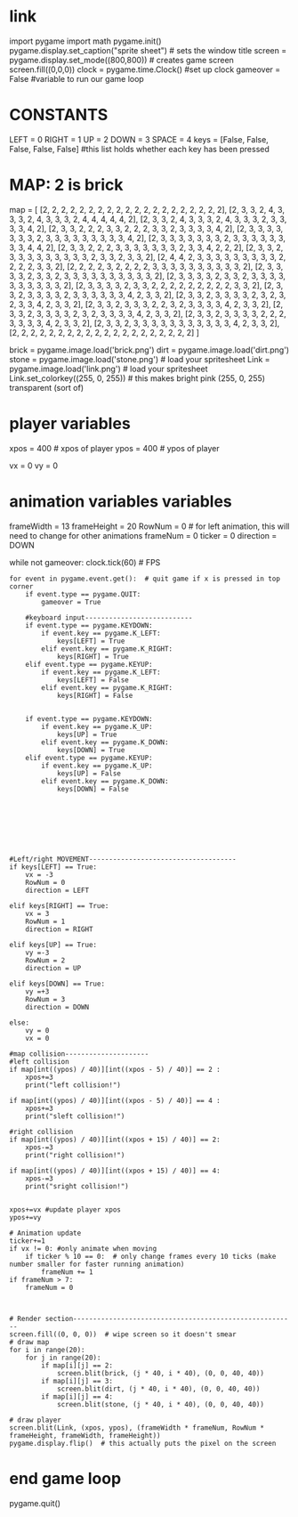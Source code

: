 # link

import pygame
import math
pygame.init()
pygame.display.set_caption("sprite sheet")  # sets the window title
screen = pygame.display.set_mode((800,800))  # creates game screen
screen.fill((0,0,0))
clock = pygame.time.Clock() #set up clock
gameover = False #variable to run our game loop

# CONSTANTS
LEFT = 0
RIGHT = 1
UP = 2
DOWN = 3
SPACE = 4
keys = [False, False, False, False, False] #this list holds whether each key has been pressed

# MAP: 2 is brick
map = [
    [2, 2, 2, 2, 2, 2, 2, 2, 2, 2, 2, 2, 2, 2, 2, 2, 2, 2, 2, 2],
    [2, 3, 3, 2, 4, 3, 3, 3, 2, 4, 3, 3, 3, 2, 4, 4, 4, 4, 4, 2],
    [2, 3, 3, 2, 4, 3, 3, 3, 2, 4, 3, 3, 3, 2, 3, 3, 3, 3, 4, 2],
    [2, 3, 3, 2, 2, 2, 3, 3, 2, 2, 2, 3, 3, 2, 3, 3, 3, 3, 4, 2],
    [2, 3, 3, 3, 3, 3, 3, 3, 2, 3, 3, 3, 3, 3, 3, 3, 3, 3, 4, 2],
    [2, 3, 3, 3, 3, 3, 3, 3, 2, 3, 3, 3, 3, 3, 3, 3, 3, 4, 4, 2],
    [2, 3, 3, 2, 2, 2, 3, 3, 3, 3, 3, 3, 3, 2, 3, 3, 4, 2, 2, 2],
    [2, 3, 3, 2, 3, 3, 3, 3, 3, 3, 3, 3, 3, 2, 3, 3, 2, 3, 3, 2],
    [2, 4, 4, 2, 3, 3, 3, 3, 3, 3, 3, 3, 3, 2, 2, 2, 2, 3, 3, 2],
    [2, 2, 2, 2, 3, 2, 2, 2, 2, 3, 3, 3, 3, 3, 3, 3, 3, 3, 3, 2],
    [2, 3, 3, 3, 3, 2, 3, 3, 2, 3, 3, 3, 3, 3, 3, 3, 3, 3, 3, 2],
    [2, 3, 3, 3, 3, 2, 3, 3, 2, 3, 3, 3, 3, 3, 3, 3, 3, 3, 3, 2],
    [2, 3, 3, 3, 3, 2, 3, 3, 2, 2, 2, 2, 2, 2, 2, 2, 2, 3, 3, 2],
    [2, 3, 3, 2, 3, 3, 3, 3, 2, 3, 3, 3, 3, 3, 3, 4, 2, 3, 3, 2],
    [2, 3, 3, 2, 3, 3, 3, 3, 2, 3, 2, 3, 2, 3, 3, 4, 2, 3, 3, 2],
    [2, 3, 3, 2, 3, 3, 3, 2, 2, 3, 2, 3, 3, 3, 3, 4, 2, 3, 3, 2],
    [2, 3, 3, 2, 3, 3, 3, 3, 2, 3, 2, 3, 3, 3, 3, 4, 2, 3, 3, 2],
    [2, 3, 3, 2, 3, 3, 3, 3, 2, 2, 2, 3, 3, 3, 3, 4, 2, 3, 3, 2],
    [2, 3, 3, 2, 3, 3, 3, 3, 3, 3, 3, 3, 3, 3, 3, 4, 2, 3, 3, 2],
    [2, 2, 2, 2, 2, 2, 2, 2, 2, 2, 2, 2, 2, 2, 2, 2, 2, 2, 2, 2] ]


brick = pygame.image.load('brick.png')
dirt = pygame.image.load('dirt.png') 
stone = pygame.image.load('stone.png')  # load your spritesheet
Link = pygame.image.load('link.png')  # load your spritesheet
Link.set_colorkey((255, 0, 255))  # this makes bright pink (255, 0, 255) transparent (sort of)

# player variables
xpos = 400  # xpos of player
ypos = 400 # ypos of player

vx = 0
vy = 0

# animation variables variables
frameWidth = 13
frameHeight = 20
RowNum = 0  # for left animation, this will need to change for other animations
frameNum = 0
ticker = 0
direction = DOWN

while not gameover:
    clock.tick(60)  # FPS

    for event in pygame.event.get():  # quit game if x is pressed in top corner
        if event.type == pygame.QUIT:
            gameover = True

        #keyboard input---------------------------
        if event.type == pygame.KEYDOWN: 
            if event.key == pygame.K_LEFT:
                keys[LEFT] = True
            elif event.key == pygame.K_RIGHT:
                keys[RIGHT] = True
        elif event.type == pygame.KEYUP:
            if event.key == pygame.K_LEFT:
                keys[LEFT] = False
            elif event.key == pygame.K_RIGHT:
                keys[RIGHT] = False


        if event.type == pygame.KEYDOWN: 
            if event.key == pygame.K_UP:
                keys[UP] = True
            elif event.key == pygame.K_DOWN:
                keys[DOWN] = True
        elif event.type == pygame.KEYUP:
            if event.key == pygame.K_UP:
                keys[UP] = False
            elif event.key == pygame.K_DOWN:
                keys[DOWN] = False



        




    #Left/right MOVEMENT-------------------------------------
    if keys[LEFT] == True:
        vx = -3
        RowNum = 0
        direction = LEFT

    elif keys[RIGHT] == True:
        vx = 3
        RowNum = 1
        direction = RIGHT

    elif keys[UP] == True:
        vy =-3
        RowNum = 2
        direction = UP

    elif keys[DOWN] == True:
        vy =+3
        RowNum = 3
        direction = DOWN
        
    else:
        vy = 0
        vx = 0

    #map collision---------------------
    #left collision
    if map[int((ypos) / 40)][int((xpos - 5) / 40)] == 2 :
        xpos+=3
        print("left collision!")

    if map[int((ypos) / 40)][int((xpos - 5) / 40)] == 4 :
        xpos+=3
        print("sleft collision!")
       
    #right collision
    if map[int((ypos) / 40)][int((xpos + 15) / 40)] == 2:
        xpos-=3   
        print("right collision!")    

    if map[int((ypos) / 40)][int((xpos + 15) / 40)] == 4:
        xpos-=3   
        print("sright collision!") 


    xpos+=vx #update player xpos
    ypos+=vy

    # Animation update
    ticker+=1
    if vx != 0: #only animate when moving
        if ticker % 10 == 0:  # only change frames every 10 ticks (make number smaller for faster running animation)
            frameNum += 1
    if frameNum > 7:
        frameNum = 0



    # Render section--------------------------------------------------------
    screen.fill((0, 0, 0))  # wipe screen so it doesn't smear
    # draw map
    for i in range(20):
        for j in range(20):
            if map[i][j] == 2:
                screen.blit(brick, (j * 40, i * 40), (0, 0, 40, 40))
            if map[i][j] == 3:
                screen.blit(dirt, (j * 40, i * 40), (0, 0, 40, 40))
            if map[i][j] == 4:
                screen.blit(stone, (j * 40, i * 40), (0, 0, 40, 40))

    # draw player
    screen.blit(Link, (xpos, ypos), (frameWidth * frameNum, RowNum * frameHeight, frameWidth, frameHeight))
    pygame.display.flip()  # this actually puts the pixel on the screen

# end game loop
pygame.quit()

